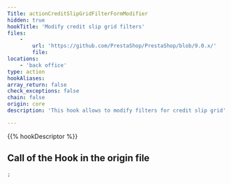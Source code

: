 ```yaml
---
Title: actionCreditSlipGridFilterFormModifier
hidden: true
hookTitle: 'Modify credit slip grid filters'
files:
    -
        url: 'https://github.com/PrestaShop/PrestaShop/blob/9.0.x/'
        file: 
locations:
    - 'back office'
type: action
hookAliases: 
array_return: false
check_exceptions: false
chain: false
origin: core
description: 'This hook allows to modify filters for credit slip grid'

---
```


{{% hookDescriptor %}}

## Call of the Hook in the origin file

```php
;
```
